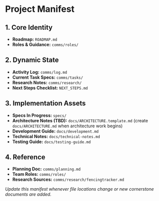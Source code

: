 # Project Manifest

## 1. Core Identity
- **Roadmap:** `ROADMAP.md`
- **Roles & Guidance:** `comms/roles/`

## 2. Dynamic State
- **Activity Log:** `comms/log.md`
- **Current Task Specs:** `comms/tasks/`
- **Research Notes:** `comms/research/`
- **Next Steps Checklist:** `NEXT_STEPS.md`

## 3. Implementation Assets
- **Specs In Progress:** `specs/`
- **Architecture Notes (TBD):** `docs/ARCHITECTURE.template.md` (create `docs/ARCHITECTURE.md` when architecture work begins)
- **Development Guide:** `docs/development.md`
- **Technical Notes:** `docs/technical-notes.md`
- **Testing Guide:** `docs/testing-guide.md`

## 4. Reference
- **Planning Doc:** `comms/planning.md`
- **Team Roles:** `comms/roles/`
- **Research Sources:** `comms/research/fencingtracker.md`

_Update this manifest whenever file locations change or new cornerstone documents are added._
